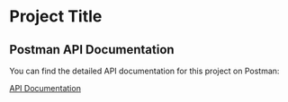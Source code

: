 # Project Title

## Postman API Documentation

You can find the detailed API documentation for this project on Postman:

[API Documentation](https://documenter.getpostman.com/view/39187601/2sAYQUpZTk)
